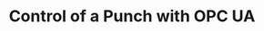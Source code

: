 ---
layout: article
title: Control of a Punch with OPC UA
description: 
  - This template shows how to set up the communication between Peakboard and a punch using OPC UA.
lang: cn
weight: 500
isDraft: false
ref: Control-Punch-OPCA-UA
category:
  - Production
  - Control
  - Process
image: Control-Punch-OPCA-UA.png
image_thumbnail: Control-Punch-OPCA-UA_thumbnail.png
download: Control-Punch-OPCA-UA.pbmx
overview_description:
overview_benefits:
overview_data_sources:
---
